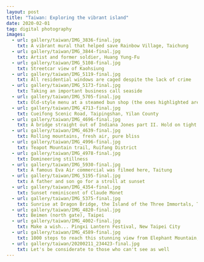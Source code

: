 ```yaml
---
layout: post
title: "Taiwan: Exploring the vibrant island"
date: 2020-02-01
tag: digital photography
images:
  - url: gallery/taiwan/IMG_3836-final.jpg
    txt: A vibrant mural that helped save Rainbow Village, Taichung
  - url: gallery/taiwan/IMG_3844-final.jpg
    txt: Artist and former soldier, Huang Yung-Fu
  - url: gallery/taiwan/IMG_5108-final.jpg
    txt: Streetcar view of Kaohsiung
  - url: gallery/taiwan/IMG_5119-final.jpg
    txt: All residential windows are caged despite the lack of crime
  - url: gallery/taiwan/IMG_5173-final.jpg
    txt: Taking an important business call seaside
  - url: gallery/taiwan/IMG_5705-final.jpg
    txt: Old-style menu at a steamed bun shop (the ones highlighted are sold out)
  - url: gallery/taiwan/IMG_4713-final.jpg
    txt: Cueifong Scenic Road, Taipingshan, Yilan County
  - url: gallery/taiwan/IMG_4696-final.jpg
    txt: A bridge straight out of Indiana Jones part II. Hold on tight!
  - url: gallery/taiwan/IMG_4639-final.jpg
    txt: Rolling mountains, fresh air, pure bliss
  - url: gallery/taiwan/IMG_4996-final.jpg
    txt: Teapot Mountain trail, Ruifang District
  - url: gallery/taiwan/IMG_4978-final.jpg
    txt: Domineering stillness
  - url: gallery/taiwan/IMG_5930-final.jpg
    txt: A famous Eva Air commercial was filmed here, Taitung
  - url: gallery/taiwan/IMG_5195-final.jpg
    txt: A father and son go for a stroll at sunset
  - url: gallery/taiwan/IMG_4354-final.jpg
    txt: Sunset reminiscent of Claude Monet
  - url: gallery/taiwan/IMG_5375-final.jpg
    txt: Sunrise at Dragon Bridge, the Island of the Three Immortals, Taitung
  - url: gallery/taiwan/IMG_4820-final.jpg
    txt: Beimen (north gate), Taipei
  - url: gallery/taiwan/IMG_4002-final.jpg
    txt: Make a wish... Pingxi Lantern Festival, New Taipei City
  - url: gallery/taiwan/IMG_4589-final.jpg
    txt: 1000 steps to reach this stunning view from Elephant Mountain, Taipei
  - url: gallery/taiwan/20200211_234423-final.jpg
    txt: Let's be considerate to those who can't see as well
---
```

